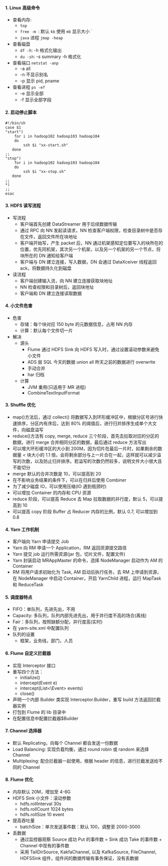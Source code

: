 #### 1. Linux 高级命令

- 查看内存: 
	- `top` 
	- `free -m `:  默认 `kb` 使用 `mb` 显示大小 `
	- `java` 进程 `jmap -heap` 
- 查看磁盘
	- `df -h`: -h 格式化输出
	- `du -sh`:  -s summary -h 格式化
- 查看端口 `netstat -anp` 
	- -a all 
	- -n 不显示别名 
	- -p 显示 pid, pname
- 查看进程 `ps -ef`
	- -e 显示全部
	- -f 显示全部字段

#### 2. 启动停止脚本
```shell
#!/bin/sh
case $1 
"start")
	for i in hadoop102 hadoop103 hadoop104
	do
		ssh $i "xx-start.sh"
   done
;;
"stop")
	for i in hadoop102 hadoop103 hadoop104
	do
		ssh $i "xx-stop.sh"
   done
;;
*)
;;
esac
```
#### 3. HDFS 读写流程
- 写流程
	- 客户端首先创建 DataStreamer 用于后续数据传输
	- 通过 RPC 向 NN 发起读请求，NN 检查客户端权限，检查目录树中是否存在文件，返回文件所在块地址
	- 客户端开始写，产生 packet 后，NN 通过机架感知定位要写入的块所在的位置，优先同机架，其次另一个机架，以及另一个机架的另一个节点，将块所在的 DN 通知给客户端
	- 客户端与 DN 建立连接，写入数据，DN 会通过 DataXceiver 线程返回 ack，将数据持久化到磁盘
- 读流程
	- 客户端创建输入流，向 NN 建立连接获取块地址
	- NN 检查权限和目录树后，返回块地址
	- 客户端和 DN 建立连接读取数据

#### 4. 小文件危害
- 危害
	- 存储：每个块对应 150 byte 的元数据信息，占用 NN 内存
	- 计算：默认每个文件切一片
- 解决
	- 源头
		- Flume 通过 HDFS Sink 向 HDFS 写入时，通过设置滚动参数来避免小文件
		- ADS 层 SQL 今天的数据 union all 昨天之前的数据进行 overwrite
		- 手动合并
		- har 归档
	- 计算
		- JVM 重用(只适用于 MR 进程)
		- CombineTextInputFormat

#### 3. Shuffle 优化

- map()方法后，通过 collect() 将数据写入到环形缓冲区中，根据分区号进行快速排序，分区内有序后，达到 80% 的阈值后，进行归并排序生成单个大文件，向磁盘溢写
- reduce()方法有 copy, merge, reduce 三个阶段，首先去拉取对应的分区的数据，进行 merge 合并相同分区的数据，最后通过 reduce 方法写出
- 可以增大环形缓冲区的大小到 200M，因为切片在最后一片时，如果剩余的数据量 < 块大小的 1.1 倍，会将剩余部分与上一片合在一起，这样就可以减少溢写的次数，以及防止归并排序。若溢写的次数仍然较多，说明文件大小很大且不能切分
- merge 默认的合并次数是 10，可以提高到 20
- 在不影响业务结果的条件下，可以在归并后使用 Combiner
- 为了减少磁盘 IO，可以使用压缩(IO 遇到瓶颈时)
- 可以增加 Container 的内存和 CPU 资源
- reduce 阶段，可以提高 Reduce 去 Map 拉取数据的并行度，默认 5，可以提高到 10
- 可以提高 copy 阶段 Buffer 占 Reducer 内存的比例，默认 0.7, 可以增加到 0.8
#### 4. Yarn 工作机制

- 客户端向 Yarn 申请提交 Job
- Yarn 向 RM 申请一个 Application，RM 返回资源提交路径
- Yarn 提交 job 运行所需资源(jar 包，切片文件，配置文件)
- Yarn 封装启动 MRAppMaster 的命令，选择 NodeManager 启动作为 AM 的 Container
- RM 将用户请求初始化为 Task, AM 启动后执行任务，去 RM 上申请到资源，在 NodeManager 中启动 Container，开启 YarnChild 进程，运行 MapTask 和 ReduceTask

#### 5. 调度器特点

- FIFO：单队列，先进先出，不用
- Capacity: 多队列，队列内部先进先出，用于并行度不高的场合(离线)
- Fair：多队列，按照缺额分配，并行度高(实时)
- 在 yarn-site.xml 中配置队列
- 队列的设置
	- 框架，业务线，部门，人员

#### 6. Flume 自定义拦截器

- 实现 Interceptor 接口
- 重写四个方法：
	- initialize()
	- intercept(Event e)
	- intercept(List<\Event> events)
	- close()
- 声明一个内部 Builder 类实现 Interceptor.Builder，重写 build 方法返回拦截器实例
- 打包到 Flume 的 lib 目录中
- 在配置信息中配置拦截器$Builder

#### 7. Channel 选择器

- 默认 Replicating，向每个 Channel 都会发送一份数据
- Load Balancing: 实现负载均衡，通过 round robin 或 random 来选择 Channel
- Multiplexing: 配合拦截器一起使用，根据 header 的信息，进行拦截发送给不同的 Channel

#### 8. Flume 优化

- 内存默认 20M，增加至 4-6G
- HDFS Sink 小文件：滚动参数
	- hdfs.rollInterval 30s
	- hdfs.rollCount 1024 bytes
	- hdfs.rollSize 10 event
- 提高吞吐量
	- batchSize：单次发送事件数：默认 100，调整至 2000-3000
- 丢数据
	- 通过监控器观察 Source 成功 Put 的事件数 = Sink 成功 Take 的事件数 + Channel 中现有的事件数
	- 采用 TailDirSource, KakfaChannel, 以及 KafkaSource, FileChannel, HDFSSink 组件，组件间的数据传输有事务保证，没有丢数据